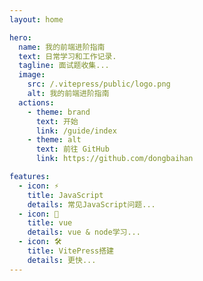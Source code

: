 ```yaml
---
layout: home

hero:
  name: 我的前端进阶指南
  text: 日常学习和工作记录.
  tagline: 面试题收集...
  image:
    src: /.vitepress/public/logo.png
    alt: 我的前端进阶指南
  actions:
    - theme: brand
      text: 开始
      link: /guide/index
    - theme: alt
      text: 前往 GitHub
      link: https://github.com/dongbaihan

features:
  - icon: ⚡️
    title: JavaScript
    details: 常见JavaScript问题...
  - icon: 🖖
    title: vue
    details: vue & node学习...
  - icon: 🛠️
    title: VitePress搭建
    details: 更快...
---
```


